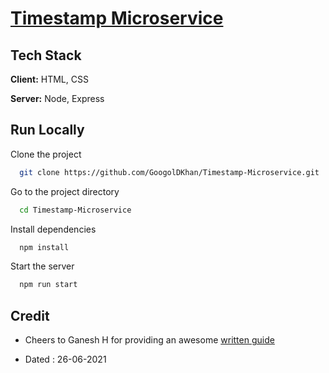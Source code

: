 # [Timestamp Microservice](https://www.freecodecamp.org/learn/apis-and-microservices/apis-and-microservices-projects/timestamp-microservice)

## Tech Stack

**Client:** HTML, CSS

**Server:** Node, Express

## Run Locally

Clone the project

```bash
  git clone https://github.com/GoogolDKhan/Timestamp-Microservice.git
```

Go to the project directory

```bash
  cd Timestamp-Microservice
```

Install dependencies

```bash
  npm install
```

Start the server

```bash
  npm run start
```

## Credit

- Cheers to Ganesh H for providing an awesome [written guide](https://www.notion.so/Timestamp-Microservice-02425f5a96a44665af1c259317fde541)

- Dated : 26-06-2021
